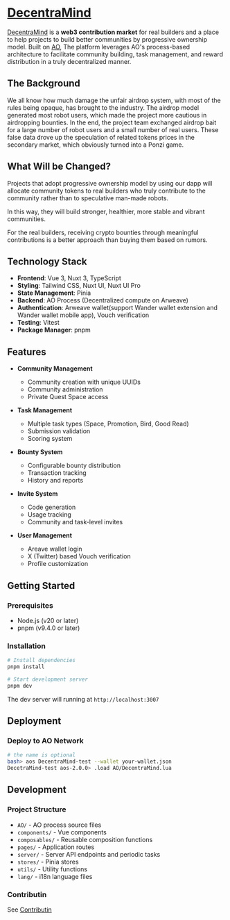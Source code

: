 # [DecentraMind](https://decentramind.club/)

[DecentraMind](https://decentramind.club/) is a **web3 contribution market** for real builders and a place to help projects to build better communities by progressive ownership model. Built on [AO](https://ao.arweave.dev/), The platform leverages AO's process-based architecture to facilitate community building, task management, and reward distribution in a truly decentralized manner.

## The Background

We all know how much damage the unfair airdrop system, with most of the rules being opaque, has brought to the industry. The airdrop model generated most robot users, which made the project more cautious in airdropping bounties. In the end, the project team exchanged airdrop bait for a large number of robot users and a small number of real users. These false data drove up the speculation of related tokens prices in the secondary market, which obviously turned into a Ponzi game.

## What Will be Changed?

Projects that adopt progressive ownership model by using our dapp will allocate community tokens to real builders who truly contribute to the community rather than to speculative man-made robots. 

In this way, they will build stronger, healthier, more stable and vibrant communities.

For the real builders, receiving crypto bounties through meaningful contributions is a better approach than buying them based on rumors.

## Technology Stack

- **Frontend**: Vue 3, Nuxt 3, TypeScript
- **Styling**: Tailwind CSS, Nuxt UI, Nuxt UI Pro
- **State Management**: Pinia
- **Backend**: AO Process (Decentralized compute on Arweave)
- **Authentication**: Arweave wallet(support Wander wallet extension and Wander wallet mobile app), Vouch verification
- **Testing**: Vitest
- **Package Manager**: pnpm

## Features

- **Community Management**
  - Community creation with unique UUIDs
  - Community administration
  - Private Quest Space access

- **Task Management**
  - Multiple task types (Space, Promotion, Bird, Good Read)
  - Submission validation
  - Scoring system

- **Bounty System**
  - Configurable bounty distribution
  - Transaction tracking
  - History and reports

- **Invite System**
  - Code generation
  - Usage tracking
  - Community and task-level invites

- **User Management**
  - Areave wallet login
  - X (Twitter) based Vouch verification
  - Profile customization

## Getting Started

### Prerequisites

- Node.js (v20 or later)
- pnpm (v9.4.0 or later)

### Installation

```bash
# Install dependencies
pnpm install

# Start development server
pnpm dev
```

The dev server will running at `http://localhost:3007`

## Deployment

### Deploy to AO Network

```bash
# the name is optional
bash> aos DecentraMind-test --wallet your-wallet.json
DecetraMind-test aos-2.0.0> .load AO/DecentraMind.lua
```

## Development

### Project Structure

- `AO/` - AO process source files
- `components/` - Vue components
- `composables/` - Reusable composition functions
- `pages/` - Application routes
- `server/` - Server API endpoints and periodic tasks
- `stores/` - Pinia stores
- `utils/` - Utility functions
- `lang/` - i18n language files

### Contributin
See [Contributin](./docs/CONTRIBUTION.md)